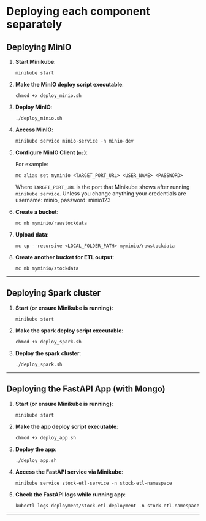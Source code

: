 # Deploying each component separately


## Deploying MinIO

1. **Start Minikube**:
    
    ```
    minikube start
    ```

2. **Make the MinIO deploy script executable**:
    
    ```
    chmod +x deploy_minio.sh
    ```

3. **Deploy MinIO**:
    
    ```
    ./deploy_minio.sh
    ```

4. **Access MinIO**:
    
    ```
    minikube service minio-service -n minio-dev
    ```

5. **Configure MinIO Client (`mc`)**:

   For example:
   
    ```
    mc alias set myminio <TARGET_PORT_URL> <USER_NAME> <PASSWORD>
    ```
    
   Where `TARGET_PORT_URL` is the port that Minikube shows after running `minikube service`.
   Unless you change anything your credentials are username: minio, password: minio123


6. **Create a bucket**:
    
    ```
    mc mb myminio/rawstockdata
    ```

7. **Upload data**:
    
    ```
    mc cp --recursive <LOCAL_FOLDER_PATH> myminio/rawstockdata
    ```

8. **Create another bucket for ETL output**:
    
    ```
    mc mb myminio/stockdata
    ```

---
## Deploying Spark cluster
1. **Start (or ensure Minikube is running)**:
    
    ```
    minikube start
    ```
2. **Make the spark deploy script executable**:
    
    ```
    chmod +x deploy_spark.sh
    ```

3. **Deploy the spark cluster**:
    
    ```
    ./deploy_spark.sh
    ```

---
## Deploying the FastAPI App (with Mongo)

1. **Start (or ensure Minikube is running)**:
    
    ```
    minikube start
    ```

2. **Make the app deploy script executable**:
    
    ```
    chmod +x deploy_app.sh
    ```

3. **Deploy the app**:
    
    ```
    ./deploy_app.sh
    ```

4. **Access the FastAPI service via Minikube**:
    
    ```
    minikube service stock-etl-service -n stock-etl-namespace
    ```
5. **Check the FastAPI logs while running app**:
    
    ```
    kubectl logs deployment/stock-etl-deployment -n stock-etl-namespace
    ```

---
